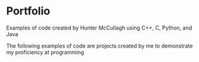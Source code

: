 # Portfolio
Examples of code created by Hunter McCullagh using C++, C, Python, and Java

The following examples of code are projects created by me to demonstrate my proficiency at programming
